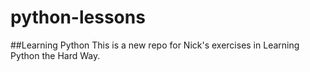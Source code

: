 # python-lessons
##Learning Python
This is a new repo for Nick's exercises in Learning Python the Hard Way.
